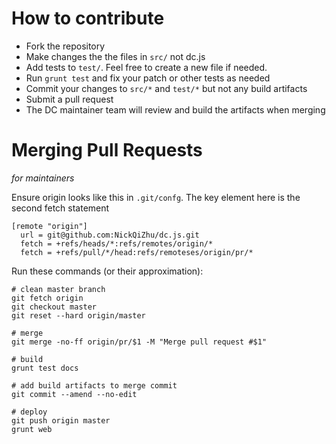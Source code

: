 # How to contribute

* Fork the repository
* Make changes the the files in `src/` not dc.js
* Add tests to `test/`. Feel free to create a new file if needed.
* Run `grunt test` and fix your patch or other tests as needed
* Commit your changes to `src/*` and `test/*` but not any build
  artifacts
* Submit a pull request
* The DC maintainer team will review and build the artifacts when
  merging

# Merging Pull Requests

_for maintainers_

Ensure origin looks like this in `.git/confg`. The key element here is the second fetch statement
```
[remote "origin"]
  url = git@github.com:NickQiZhu/dc.js.git
  fetch = +refs/heads/*:refs/remotes/origin/*
  fetch = +refs/pull/*/head:refs/remoteses/origin/pr/*
```

Run these commands (or their approximation):
```
# clean master branch
git fetch origin
git checkout master
git reset --hard origin/master

# merge
git merge -no-ff origin/pr/$1 -M "Merge pull request #$1"

# build 
grunt test docs

# add build artifacts to merge commit
git commit --amend --no-edit

# deploy
git push origin master
grunt web
```
